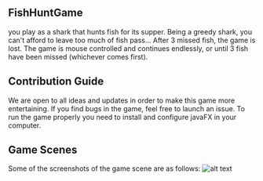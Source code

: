 ## FishHuntGame
you play as a shark that hunts fish for its supper.
Being a greedy shark, you can't afford to leave too much
of fish pass... After 3 missed fish, the game is lost.
The game is mouse controlled and continues endlessly,
or until 3 fish have been missed (whichever comes first).

## Contribution Guide 
We are open to all ideas and updates in order to make this game more entertaining.
If you find bugs in the game, feel free to launch an issue.
To run the game properly you need to install and configure javaFX in your computer.     

## Game Scenes

Some of the screenshots of the game scene are as follows:
![alt text](http://url/to/img.png)

